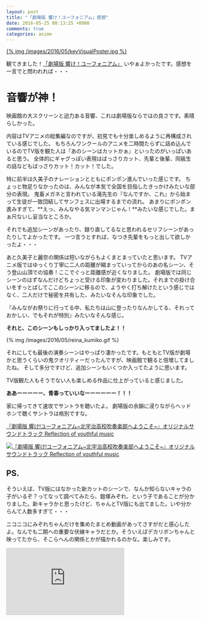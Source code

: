 ```yaml
---
layout: post
title: "「劇場版 響け！ユーフォニアム」感想"
date: 2016-05-25 00:13:25 +0900
comments: true
categories: anime
---
```


[{% img /images/2016/05/keyVisualPoster.jpg %}](http://anime-eupho.com/)

観てきました！[「劇場版 響け！ユーフォニアム」](http://anime-eupho.com/)
いやぁよかったです。感想を一言でと問われれば・・・

# 音響が神！

映画館の大スクリーンと迫力ある音響、これは劇場版ならではの良さです。素晴らしかった。

内容はTVアニメの総集編なのですが、初見でも十分楽しめるように再構成されている感じでした。
もちろんワンクールのアニメを二時間たらずに詰め込んでいるのでTV版を観た人は『あのシーンはカットかぁ』といったのがいっぱいあると思う。
全体的にギャグっぽい表現はばっさりカット、先輩と後輩、同級生の話などもばっさりカット！カット！でした。

特に前半は久美子のナレーションとともにポンポン進んでいった感じです。
ちょっと物足りなかったのは、みんなが本気で全国を目指したきっかけみたいな部分の表現。
鬼畜メガネと言われている滝先生の『なんですか、これ』から始まって生徒が一致団結してサンフェスに出場するまでの流れ。
あまりにポンポン進みすぎて、**えっ、みんなやる気マンマンじゃん！**みたいな感じでした。まぁ尺ないし妥当なところか。

それでも追加シーンがあったり、録り直してるなと思われるセリフシーンがあったりしてよかったです。
一つ言うとすれば、なつき先輩をもっと出して欲しかったよ・・・

あと久美子と麗奈の関係は短いながらもよくまとまっていたと思います。
TVアニメ版ではゆっくり丁寧に二人の距離が縮まっていってからのあの名シーン、そう登山山頂での協奏！ここでぐっと距離感が近くなりました。
劇場版では同じシーンのはずなんだけどちょっと受ける印象が変わりました。それまでの掛け合いをすっとばしてここのシーンに移るので、ようやく打ち解けたという感じではなく、二人だけで秘密を共有した、みたいなそんな印象でした。

『みんながお祭りに行ってる中、私たちは山に登ったりなんかしてる、それっておかしい、でもそれが特別』みたいなそんな感じ。

**それと、このシーンもしっかり入ってましたよ！！**

{% img /images/2016/05/reina_kumiko.gif %}

それにしても最後の演奏シーンはやっぱり凄かったです。もともとTV版が劇場かと思うくらいの鬼クオリティーだったんですが、映画館で観ると倍増してましたね。
そして多分ですけど、追加シーンもいくつか入ってたように思います。

TV版観た人もそうでない人も楽しめる作品に仕上がっていると感じました。

**ああーーーーー、青春っていいなーーーーーー！！！**

家に帰ってきて速攻でサントラを聴いたよ。
劇場版の余韻に浸りながらヘッドホンで聴くサントラは格別ですな。

<a href="http://www.amazon.co.jp/exec/obidos/ASIN/B01BQN6QU2/iriyaufo-22/ref=nosim/" rel="nofollow" target="_blank">『劇場版 響け!ユーフォニアム~北宇治高校吹奏楽部へようこそ~』オリジナルサウンドトラック Reflection of youthful music</a>

<a href="http://www.amazon.co.jp/exec/obidos/ASIN/B01BQN6QU2/iriyaufo-22/ref=nosim/" rel="nofollow" target="_blank"><img src="http://ecx.images-amazon.com/images/I/61AuPMoRIcL._SX400_.jpg" style="border: none;" alt="『劇場版 響け!ユーフォニアム~北宇治高校吹奏楽部へようこそ~』オリジナルサウンドトラック Reflection of youthful music" /></a>

## PS.

そういえば、TV版にはなかった新カットのシーンで、なんか知らないキャラの子がいるぞ？ってなって調べてみたら、鎧塚みぞれ、という子であることが分かりました。新キャラかと思ったけど、ちゃんとTV版にも出てました。いや分からんて人数多すぎて・・・

ニコニコにみぞれちゃんだけを集めたまとめ動画があってさすがだと感心したよ。なんでも二期への重要な伏線キャラだとか。そういえばデカリボンちゃんと映ってたから、そこらへんの関係とかが描かれるのかな。楽しみです。

<iframe width="312" height="176" src="http://ext.nicovideo.jp/thumb/sm26608434" scrolling="no" style="border:solid 1px #CCC;" frameborder="0"><a href="http://www.nicovideo.jp/watch/sm26608434">【ニコニコ動画】【響け！ユーフォニアム】鎧塚みぞれ まとめ</a></iframe>
